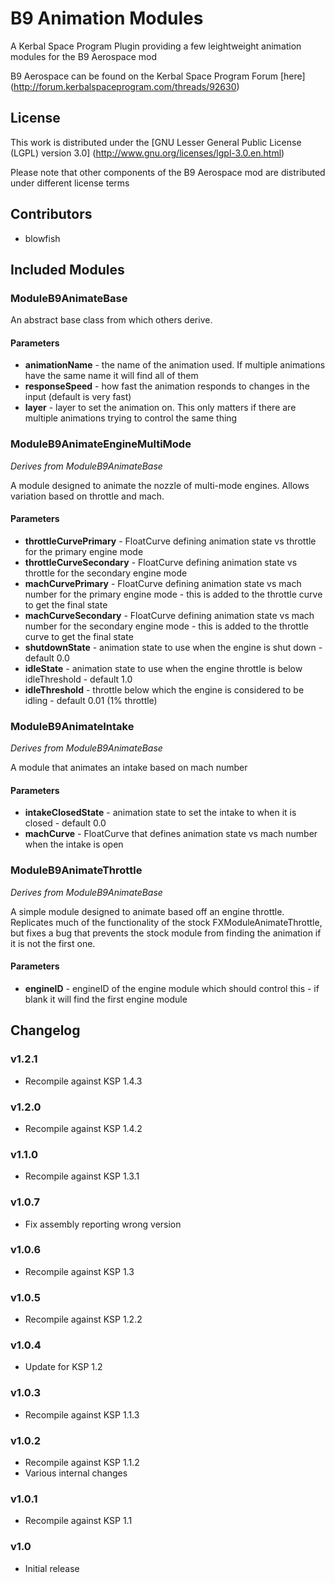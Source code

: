 # B9 Animation Modules

A Kerbal Space Program Plugin providing a few leightweight animation modules for the B9 Aerospace mod

B9 Aerospace can be found on the Kerbal Space Program Forum [here] (http://forum.kerbalspaceprogram.com/threads/92630)

## License

This work is distributed under the [GNU Lesser General Public License (LGPL) version 3.0] (http://www.gnu.org/licenses/lgpl-3.0.en.html)

Please note that other components of the B9 Aerospace mod are distributed under different license terms

## Contributors

* blowfish

## Included Modules

### ModuleB9AnimateBase

An abstract base class from which others derive.

#### Parameters

 * **animationName** - the name of the animation used.  If multiple animations have the same name it will find all of them
 * **responseSpeed** - how fast the animation responds to changes in the input (default is very fast)
 * **layer** - layer to set the animation on.  This only matters if there are multiple animations trying to control the same thing

### ModuleB9AnimateEngineMultiMode

*Derives from ModuleB9AnimateBase*

A module designed to animate the nozzle of multi-mode engines.  Allows variation based on throttle and mach.

#### Parameters

* **throttleCurvePrimary** - FloatCurve defining animation state vs throttle for the primary engine mode
* **throttleCurveSecondary** - FloatCurve defining animation state vs throttle for the secondary engine mode
* **machCurvePrimary** - FloatCurve defining animation state vs mach number for the primary engine mode - this is added to the throttle curve to get the final state
* **machCurveSecondary** - FloatCurve defining animation state vs mach number for the secondary engine mode - this is added to the throttle curve to get the final state
* **shutdownState** - animation state to use when the engine is shut down - default 0.0
* **idleState** - animation state to use when the engine throttle is below idleThreshold - default 1.0
* **idleThreshold** - throttle below which the engine is considered to be idling - default 0.01 (1% throttle)

### ModuleB9AnimateIntake

*Derives from ModuleB9AnimateBase*

A module that animates an intake based on mach number

#### Parameters

* **intakeClosedState** - animation state to set the intake to when it is closed - default 0.0
* **machCurve** - FloatCurve that defines animation state vs mach number when the intake is open

### ModuleB9AnimateThrottle

*Derives from ModuleB9AnimateBase*

A simple module designed to animate based off an engine throttle.  Replicates much of the functionality of the stock FXModuleAnimateThrottle, but fixes a bug that prevents the stock module from finding the animation if it is not the first one.

#### Parameters

* **engineID** - engineID of the engine module which should control this - if blank it will find the first engine module

## Changelog

### v1.2.1

* Recompile against KSP 1.4.3

### v1.2.0

* Recompile against KSP 1.4.2

### v1.1.0

* Recompile against KSP 1.3.1

### v1.0.7

* Fix assembly reporting wrong version

### v1.0.6

* Recompile against KSP 1.3

### v1.0.5

* Recompile against KSP 1.2.2

### v1.0.4

* Update for KSP 1.2

### v1.0.3

* Recompile against KSP 1.1.3

### v1.0.2

* Recompile against KSP 1.1.2
* Various internal changes

### v1.0.1

* Recompile against KSP 1.1

### v1.0

* Initial release
